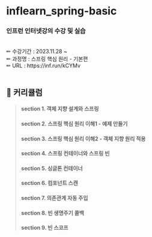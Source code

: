 # inflearn_spring-basic
### 인프런 인터넷강의 수강 및 실습
<br />
✏ 수강기간 : 2023.11.28 ~ <br />
✏ 과정명 : 스프링 핵심 원리 - 기본편 <br />
✏ URL : https://inf.run/kCYMv <br />
<br />

## 📕 커리큘럼 <br />
> #### section 1. 객체 지향 설계와 스프링 <br />
> #### section 2. 스프링 핵심 원리 이해1 - 예제 만들기
> #### section 3. 스프링 핵심 원리 이해2 - 객체 지향 원리 적용
> #### section 4. 스프링 컨테이너와 스프링 빈
> #### section 5. 싱글톤 컨테이너
> #### section 6. 컴포넌트 스캔
> #### section 7. 의존관계 자동 주입
> #### section 8. 빈 생명주기 콜백
> #### section 9. 빈 스코프
